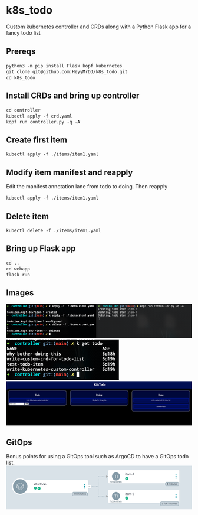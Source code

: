 # k8s_todo
Custom kubernetes controller and CRDs along with a Python Flask app for a fancy todo list

## Prereqs
```
python3 -m pip install Flask kopf kubernetes
git clone git@github.com:HeyyMrDJ/k8s_todo.git
cd k8s_todo
```

## Install CRDs and bring up controller
```
cd controller
kubectl apply -f crd.yaml
kopf run controller.py -q -A
```

## Create first item
```
kubectl apply -f ./items/item1.yaml
```

## Modify item manifest and reapply
Edit the manifest annotation lane from todo to doing. Then reapply

```
kubectl apply -f ./items/item1.yaml
```

## Delete item
```
kubectl delete -f ./items/item1.yaml
```

## Bring up Flask app
```
cd ..
cd webapp
flask run
```

## Images
![kubectl and logs](./images/k8s_todo1.png)
![k get todo](./images/k8s_todo2.png)
![todo app](./images/k8s_todo3.png)

## GitOps
Bonus points for using a GitOps tool such as ArgoCD to have a GitOps todo list. 
![GitOps Todo List](./images/gitopstodo.png)

